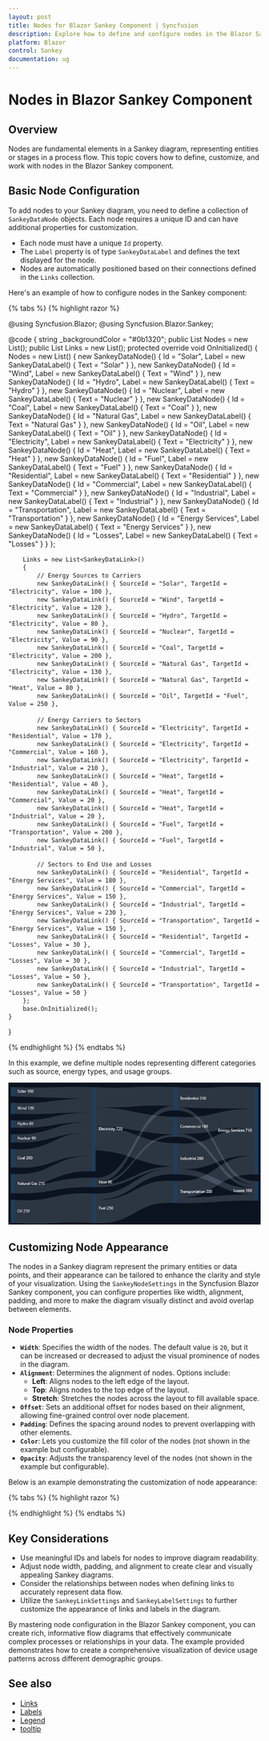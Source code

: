 ```yaml
---
layout: post
title: Nodes for Blazor Sankey Component | Syncfusion
description: Explore how to define and configure nodes in the Blazor Sankey component to create meaningful and visually appealing flow diagrams.
platform: Blazor
control: Sankey
documentation: ug
---
```


# Nodes in Blazor Sankey Component

## Overview

Nodes are fundamental elements in a Sankey diagram, representing entities or stages in a process flow. This topic covers how to define, customize, and work with nodes in the Blazor Sankey component.

## Basic Node Configuration

To add nodes to your Sankey diagram, you need to define a collection of `SankeyDataNode` objects. Each node requires a unique ID and can have additional properties for customization.

- Each node must have a unique `Id` property.
- The `Label` property is of type `SankeyDataLabel` and defines the text displayed for the node.
- Nodes are automatically positioned based on their connections defined in the `Links` collection.

Here's an example of how to configure nodes in the Sankey component:

{% tabs %}
{% highlight razor %}

@using Syncfusion.Blazor;
@using Syncfusion.Blazor.Sankey;

<SfSankey BackgroundColor="@_backgroundColor" Nodes=@Nodes Links=@Links>
    <SankeyNodeSettings Color="#1c3f60" Width="10" Padding="20"></SankeyNodeSettings>
    <SankeyLinkSettings Color="#afc1d0" Opacity="0.2"></SankeyLinkSettings>
    <SankeyLabelSettings Color="#FFFFFF" FontWeight="400" ></SankeyLabelSettings>
    <SankeyLegendSettings Visible="false"></SankeyLegendSettings>
</SfSankey>
@code {
    string _backgroundColor = "#0b1320";
    public List<SankeyDataNode> Nodes = new List<SankeyDataNode>();
    public List<SankeyDataLink> Links = new List<SankeyDataLink>();
    protected override void OnInitialized()
    {
        Nodes = new List<SankeyDataNode>()
        {
            new SankeyDataNode() { Id = "Solar", Label = new SankeyDataLabel() { Text = "Solar" } },
            new SankeyDataNode() { Id = "Wind", Label = new SankeyDataLabel() { Text = "Wind" } },
            new SankeyDataNode() { Id = "Hydro", Label = new SankeyDataLabel() { Text = "Hydro" } },
            new SankeyDataNode() { Id = "Nuclear", Label = new SankeyDataLabel() { Text = "Nuclear" } },
            new SankeyDataNode() { Id = "Coal", Label = new SankeyDataLabel() { Text = "Coal" } },
            new SankeyDataNode() { Id = "Natural Gas", Label = new SankeyDataLabel() { Text = "Natural Gas" } },
            new SankeyDataNode() { Id = "Oil", Label = new SankeyDataLabel() { Text = "Oil" } },
            new SankeyDataNode() { Id = "Electricity", Label = new SankeyDataLabel() { Text = "Electricity" } },
            new SankeyDataNode() { Id = "Heat", Label = new SankeyDataLabel() { Text = "Heat" } },
            new SankeyDataNode() { Id = "Fuel", Label = new SankeyDataLabel() { Text = "Fuel" } },
            new SankeyDataNode() { Id = "Residential", Label = new SankeyDataLabel() { Text = "Residential" } },
            new SankeyDataNode() { Id = "Commercial", Label = new SankeyDataLabel() { Text = "Commercial" } },
            new SankeyDataNode() { Id = "Industrial", Label = new SankeyDataLabel() { Text = "Industrial" } },
            new SankeyDataNode() { Id = "Transportation", Label = new SankeyDataLabel() { Text = "Transportation" } },
            new SankeyDataNode() { Id = "Energy Services", Label = new SankeyDataLabel() { Text = "Energy Services" } },
            new SankeyDataNode() { Id = "Losses", Label = new SankeyDataLabel() { Text = "Losses" } }
        };

        Links = new List<SankeyDataLink>()
        {
            // Energy Sources to Carriers
            new SankeyDataLink() { SourceId = "Solar", TargetId = "Electricity", Value = 100 },
            new SankeyDataLink() { SourceId = "Wind", TargetId = "Electricity", Value = 120 },
            new SankeyDataLink() { SourceId = "Hydro", TargetId = "Electricity", Value = 80 },
            new SankeyDataLink() { SourceId = "Nuclear", TargetId = "Electricity", Value = 90 },
            new SankeyDataLink() { SourceId = "Coal", TargetId = "Electricity", Value = 200 },
            new SankeyDataLink() { SourceId = "Natural Gas", TargetId = "Electricity", Value = 130 },
            new SankeyDataLink() { SourceId = "Natural Gas", TargetId = "Heat", Value = 80 },
            new SankeyDataLink() { SourceId = "Oil", TargetId = "Fuel", Value = 250 },

            // Energy Carriers to Sectors
            new SankeyDataLink() { SourceId = "Electricity", TargetId = "Residential", Value = 170 },
            new SankeyDataLink() { SourceId = "Electricity", TargetId = "Commercial", Value = 160 },
            new SankeyDataLink() { SourceId = "Electricity", TargetId = "Industrial", Value = 210 },
            new SankeyDataLink() { SourceId = "Heat", TargetId = "Residential", Value = 40 },
            new SankeyDataLink() { SourceId = "Heat", TargetId = "Commercial", Value = 20 },
            new SankeyDataLink() { SourceId = "Heat", TargetId = "Industrial", Value = 20 },
            new SankeyDataLink() { SourceId = "Fuel", TargetId = "Transportation", Value = 200 },
            new SankeyDataLink() { SourceId = "Fuel", TargetId = "Industrial", Value = 50 },

            // Sectors to End Use and Losses
            new SankeyDataLink() { SourceId = "Residential", TargetId = "Energy Services", Value = 180 },
            new SankeyDataLink() { SourceId = "Commercial", TargetId = "Energy Services", Value = 150 },
            new SankeyDataLink() { SourceId = "Industrial", TargetId = "Energy Services", Value = 230 },
            new SankeyDataLink() { SourceId = "Transportation", TargetId = "Energy Services", Value = 150 },
            new SankeyDataLink() { SourceId = "Residential", TargetId = "Losses", Value = 30 },
            new SankeyDataLink() { SourceId = "Commercial", TargetId = "Losses", Value = 30 },
            new SankeyDataLink() { SourceId = "Industrial", TargetId = "Losses", Value = 50 },
            new SankeyDataLink() { SourceId = "Transportation", TargetId = "Losses", Value = 50 }
        };
        base.OnInitialized();
    }
}


{% endhighlight %}
{% endtabs %}


In this example, we define multiple nodes representing different categories such as source, energy types, and usage groups.

![Blazor Sankey Node Customization](images/nodes/sankey-node-basic.png)

## Customizing Node Appearance

The nodes in a Sankey diagram represent the primary entities or data points, and their appearance can be tailored to enhance the clarity and style of your visualization. Using the `SankeyNodeSettings` in the Syncfusion Blazor Sankey component, you can configure properties like width, alignment, padding, and more to make the diagram visually distinct and avoid overlap between elements.

### Node Properties

- **`Width`**: Specifies the width of the nodes. The default value is `20`, but it can be increased or decreased to adjust the visual prominence of nodes in the diagram.
- **`Alignment`**: Determines the alignment of nodes. Options include:
  - **Left**: Aligns nodes to the left edge of the layout.
  - **Top**: Aligns nodes to the top edge of the layout.
  - **Stretch**: Stretches the nodes across the layout to fill available space.
- **`Offset`**: Sets an additional offset for nodes based on their alignment, allowing fine-grained control over node placement.
- **`Padding`**: Defines the spacing around nodes to prevent overlapping with other elements.
- **`Color`**: Lets you customize the fill color of the nodes (not shown in the example but configurable).
- **`Opacity`**: Adjusts the transparency level of the nodes (not shown in the example but configurable).

Below is an example demonstrating the customization of node appearance:

{% tabs %}
{% highlight razor %}

<SankeyNodeSettings 
    Width="30" 
    Alignment="SankeyNodeAlign.Left" 
    Offset="10" 
    Padding="10">
</SankeyNodeSettings>
{% endhighlight %}
{% endtabs %}

## Key Considerations

- Use meaningful IDs and labels for nodes to improve diagram readability.
- Adjust node width, padding, and alignment to create clear and visually appealing Sankey diagrams.
- Consider the relationships between nodes when defining links to accurately represent data flow.
- Utilize the `SankeyLinkSettings` and `SankeyLabelSettings` to further customize the appearance of links and labels in the diagram.

By mastering node configuration in the Blazor Sankey component, you can create rich, informative flow diagrams that effectively communicate complex processes or relationships in your data. The example provided demonstrates how to create a comprehensive visualization of device usage patterns across different demographic groups.

## See also

* [Links](./links)
* [Labels](./labels)
* [Legend](./legend)
* [tooltip](./tooltip)